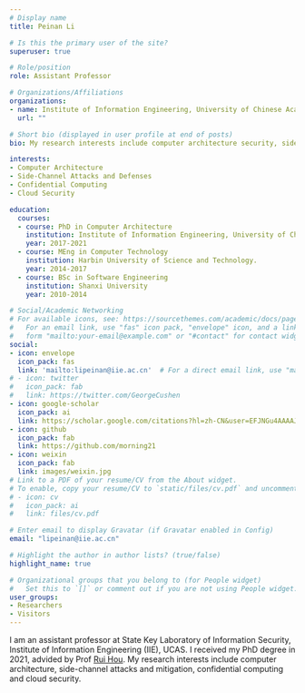 ```yaml
---
# Display name
title: Peinan Li

# Is this the primary user of the site?
superuser: true

# Role/position
role: Assistant Professor

# Organizations/Affiliations
organizations:
- name: Institute of Information Engineering, University of Chinese Academy of Sciences
  url: ""

# Short bio (displayed in user profile at end of posts)
bio: My research interests include computer architecture security, side-channel attacks and defenses.

interests:
- Computer Architecture
- Side-Channel Attacks and Defenses
- Confidential Computing 
- Cloud Security

education:
  courses:
  - course: PhD in Computer Architecture
    institution: Institute of Information Engineering, University of Chinese Academy of Sciences
    year: 2017-2021
  - course: MEng in Computer Technology
    institution: Harbin University of Science and Technology.
    year: 2014-2017
  - course: BSc in Software Engineering
    institution: Shanxi University
    year: 2010-2014

# Social/Academic Networking
# For available icons, see: https://sourcethemes.com/academic/docs/page-builder/#icons
#   For an email link, use "fas" icon pack, "envelope" icon, and a link in the
#   form "mailto:your-email@example.com" or "#contact" for contact widget.
social:
- icon: envelope
  icon_pack: fas
  link: 'mailto:lipeinan@iie.ac.cn'  # For a direct email link, use "mailto:test@example.org".
# - icon: twitter
#   icon_pack: fab
#   link: https://twitter.com/GeorgeCushen
- icon: google-scholar
  icon_pack: ai
  link: https://scholar.google.com/citations?hl=zh-CN&user=EFJNGu4AAAAJ
- icon: github
  icon_pack: fab
  link: https://github.com/morning21
- icon: weixin
  icon_pack: fab
  link: images/weixin.jpg
# Link to a PDF of your resume/CV from the About widget.
# To enable, copy your resume/CV to `static/files/cv.pdf` and uncomment the lines below.
# - icon: cv
#   icon_pack: ai
#   link: files/cv.pdf

# Enter email to display Gravatar (if Gravatar enabled in Config)
email: "lipeinan@iie.ac.cn"

# Highlight the author in author lists? (true/false)
highlight_name: true

# Organizational groups that you belong to (for People widget)
#   Set this to `[]` or comment out if you are not using People widget.
user_groups:
- Researchers
- Visitors
---
```


I am an assistant professor at State Key Laboratory of Information Security, Institute of Information Engineering (IIE), UCAS. I received my PhD degree in 2021, advided by Prof [Rui Hou](http://hourui-arch.net/). My research interests include computer architecture, side-channel attacks and mitigation, confidential computing and cloud security.
